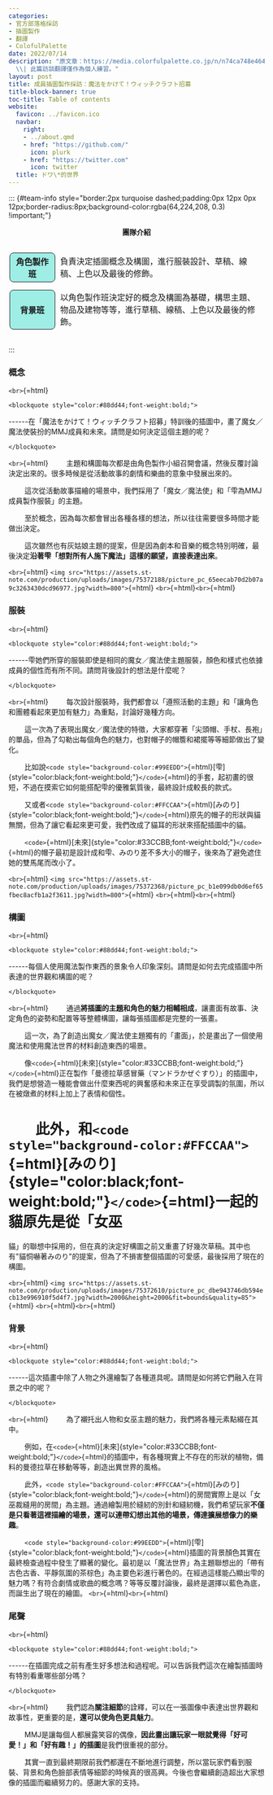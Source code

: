 ```yaml
---
categories:
- 官方部落格採訪
- 插圖製作
- 翻譯
- ColofulPalette
date: 2022/07/14
description: "原文章：https://media.colorfulpalette.co.jp/n/n74ca748e464e
  \\| 此篇訪談翻譯僅作為個人練習。"
layout: post
title: 成員插圖製作採訪：魔法をかけて！ウィッチクラフト招募
title-block-banner: true
toc-title: Table of contents
website:
  favicon: ../favicon.ico
  navbar:
    right:
    - ../about.qmd
    - href: "https://github.com/"
      icon: plurk
    - href: "https://twitter.com"
      icon: twitter
  title: ドワ\*的世界
---
```


::: {#team-info style="border:2px turquoise dashed;padding:0px 12px 0px 12px;border-radius:8px;background-color:rgba(64,224,208, 0.3) !important;"}
    <p style="text-align:center;font-weight:bold;">團隊介紹</p>
    <table style="border:none;border-collapse: separate;border-spacing: 2px 15px;">
        <tr style="border:none;background-color:transparent;">
            <th style="width:18%; border:1px solid;border-radius:8px;background-color:rgba(64,224,208, 0.5)">角色製作班</th>
            <td style="border:none;">負責決定插圖概念及構圖，進行服裝設計、草稿、線稿、上色以及最後的修飾。</td>
        </tr>
        <tr style="border:none;background-color:transparent;background-color:transparent;">
                <th style="border:1px solid;border-radius:8px;background-color:rgba(64,224,208, 0.5)">背景班</th>
                <td style="border:none;">以角色製作班決定好的概念及構圖為基礎，構思主題、物品及建物等等，進行草稿、線稿、上色以及最後的修飾。</td>
        </tr>
    </table>
:::

### 概念

`<br>`{=html}
```{=html}
<blockquote style="color:#88dd44;font-weight:bold;">
```
------在「魔法をかけて！ウィッチクラフト招募」特訓後的插圖中，畫了魔女／魔法使裝扮的MMJ成員和未來。請問是如何決定這個主題的呢？
```{=html}
</blockquote>
```
`<br>`{=html}
        主題和構圖每次都是由角色製作小組召開會議，然後反覆討論決定出來的。很多時候是從活動故事的劇情和樂曲的意象中發展出來的。

        這次從活動故事描繪的場景中，我們採用了「魔女／魔法使」和「雫為MMJ成員製作服裝」的主題。

        至於概念，因為每次都會冒出各種各樣的想法，所以往往需要很多時間才能做出決定。

        這次雖然也有灰姑娘主題的提案，但是因為劇本和音樂的概念特別明確，最後決定**沿著雫「想對所有人施下魔法」這樣的願望，直接表達出來**。

`<br>`{=html}
`<img src="https://assets.st-note.com/production/uploads/images/75372188/picture_pc_65eecab70d2b07a9c3263430dcd96977.jpg?width=800">`{=html}
`<br>`{=html}`<br>`{=html}

### 服裝

`<br>`{=html}
```{=html}
<blockquote style="color:#88dd44;font-weight:bold;">
```
------雫她們所穿的服裝即使是相同的魔女／魔法使主題服裝，顏色和樣式也依據成員的個性而有所不同。請問背後設計的想法是什麼呢？
```{=html}
</blockquote>
```
`<br>`{=html}
        每次設計服裝時，我們都會以「遵照活動的主題」和「讓角色和團體看起來更加有魅力」為重點，討論好幾種方向。

        這一次為了表現出魔女／魔法使的特徵，大家都穿著「尖頭帽、手杖、長袍」的單品，但為了勾勒出每個角色的魅力，也對帽子的帽簷和裙擺等等細節做出了變化。

        比如說`<code style="background-color:#99EEDD">`{=html}[雫]{style="color:black;font-weight:bold;"}`</code>`{=html}的手套，起初畫的很短，不過在摸索它如何能搭配雫的優雅氣質後，最終設計成較長的款式。

        又或者`<code style="background-color:#FFCCAA">`{=html}[みのり]{style="color:black;font-weight:bold;"}`</code>`{=html}原先的帽子的形狀與貓無關，但為了讓它看起來更可愛，我們改成了貓耳的形狀來搭配插圖中的貓。

        `<code>`{=html}[未來]{style="color:#33CCBB;font-weight:bold;"}`</code>`{=html}的帽子最初是設計成和雫、みのり差不多大小的帽子，後來為了避免遮住她的雙馬尾而改小了。

`<br>`{=html}
`<img src="https://assets.st-note.com/production/uploads/images/75372368/picture_pc_b1e099db0d6ef65fbec8acfb1a2f3611.jpg?width=800">`{=html}
`<br>`{=html}`<br>`{=html}

### 構圖

`<br>`{=html}
```{=html}
<blockquote style="color:#88dd44;font-weight:bold;">
```
------每個人使用魔法製作東西的景象令人印象深刻。請問是如何去完成插圖中所表達的世界觀和構圖的呢？
```{=html}
</blockquote>
```
`<br>`{=html}
        通過**將插圖的主題和角色的魅力相輔相成**，讓畫面有故事、決定角色的姿勢和配置等等整體構圖，讓每張插圖都是完整的一張畫。

        這一次，為了創造出魔女／魔法使主題獨有的「畫面」，於是畫出了一個使用魔法和使用魔法世界的材料創造東西的場景。

        像`<code>`{=html}[未來]{style="color:#33CCBB;font-weight:bold;"}`</code>`{=html}正在製作「曼德拉草感冒藥（マンドラかぜぐすり）」的插圖中，我們是想營造一種能會做出什麼東西呢的興奮感和未來正在享受調製的氛圍，所以在被燉煮的材料上加上了表情和個性。

        此外，和`<code style="background-color:#FFCCAA">`{=html}[みのり]{style="color:black;font-weight:bold;"}`</code>`{=html}一起的貓原先是從「女巫
=
貓」的聯想中採用的，但在真的決定好構圖之前又重畫了好幾次草稿。其中也有"貓恫嚇著みのり"的提案，但為了不損害整個插圖的可愛感，最後採用了現在的構圖。

`<br>`{=html}
`<img src="https://assets.st-note.com/production/uploads/images/75372610/picture_pc_dbe943746db594ecb13e996910f5d4f7.jpg?width=2000&height=2000&fit=bounds&quality=85">`{=html}
`<br>`{=html}`<br>`{=html}

### 背景

`<br>`{=html}
```{=html}
<blockquote style="color:#88dd44;font-weight:bold;">
```
------這次插畫中除了人物之外還繪製了各種道具呢。請問是如何將它們融入在背景之中的呢？
```{=html}
</blockquote>
```
`<br>`{=html}
        為了襯托出人物和女巫主題的魅力，我們將各種元素點綴在其中。

        例如，在`<code>`{=html}[未來]{style="color:#33CCBB;font-weight:bold;"}`</code>`{=html}的插圖中，有各種現實上不存在的形狀的植物，備料的曼德拉草在移動等等，創造出異世界的風格。

        此外，`<code style="background-color:#FFCCAA">`{=html}[みのり]{style="color:black;font-weight:bold;"}`</code>`{=html}的房間實際上是以「女巫裁縫用的房間」為主題。通過繪製用於縫紉的別針和縫紉機，我們希望玩家**不僅是只看著這裡描繪的場景，還可以連帶幻想出其他的場景，傳達擴展想像力的樂趣**。

        `<code style="background-color:#99EEDD">`{=html}[雫]{style="color:black;font-weight:bold;"}`</code>`{=html}插圖的背景顏色其實在最終檢查過程中發生了顯著的變化。最初是以「魔法世界」為主題聯想出的「帶有古色古香、平靜氛圍的茶棕色」為主要色彩進行著色的。在經過這樣能凸顯出雫的魅力嗎？有符合劇情或歌曲的概念嗎？等等反覆討論後，最終是選擇以藍色為底，而誕生出了現在的繪圖。
`<br>`{=html}`<br>`{=html}

### 尾聲

`<br>`{=html}
```{=html}
<blockquote style="color:#88dd44;font-weight:bold;">
```
------在插圖完成之前有產生好多想法和過程呢。可以告訴我們這次在繪製插圖時有特別看重哪些部分嗎？
```{=html}
</blockquote>
```
`<br>`{=html}
        我們認為**關注細節**的詮釋，可以在一張圖像中表達出世界觀和故事性，更重要的是，**還可以使角色更具魅力**。

        MMJ是讓每個人都展露笑容的偶像，**因此畫出讓玩家一眼就覺得「好可愛！」和「好有趣！」的插圖**是我們很重視的部分。

        其實一直到最終期限前我們都還在不斷地進行調整，所以當玩家們看到服裝、背景和角色臉部表情等細節的時候真的很高興。今後也會繼續創造超出大家想像的插圖而繼續努力的。感謝大家的支持。
